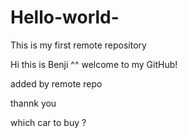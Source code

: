 # Hello-world-
This is my first remote repository 

Hi this is Benji ^^ welcome to my GitHub!

added by remote repo

thannk you 

which car to buy ?